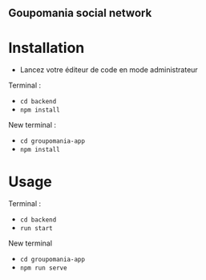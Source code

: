 ## Goupomania social network


# Installation

- Lancez votre éditeur de code en mode administrateur

Terminal :
- `cd backend`
- `npm install`

New terminal :
- `cd groupomania-app`
- `npm install`


# Usage

Terminal :
- `cd backend`
- `run start`

New terminal
- `cd groupomania-app`
- `npm run serve`
